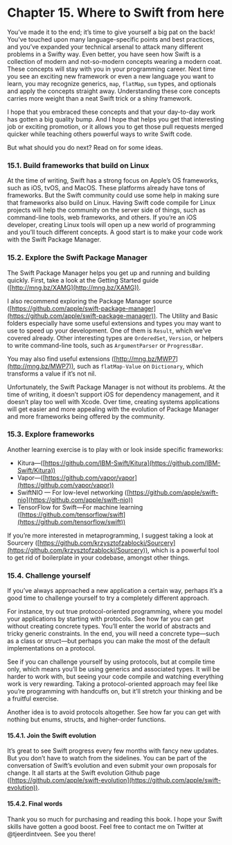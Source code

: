 # Chapter 15. Where to Swift from here

You’ve made it to the end; it’s time to give yourself a big pat on the back! You’ve touched upon many language-specific points and best practices, and you’ve expanded your technical arsenal to attack many different problems in a Swifty way. Even better, you have seen how Swift is a collection of modern and not-so-modern concepts wearing a modern coat. These concepts will stay with you in your programming career. Next time you see an exciting new framework or even a new language you want to learn, you may recognize generics, `map`, `flatMap`, `sum` types, and optionals and apply the concepts straight away. Understanding these core concepts carries more weight than a neat Swift trick or a shiny framework.

I hope that you embraced these concepts and that your day-to-day work has gotten a big quality bump. And I hope that helps you get that interesting job or exciting promotion, or it allows you to get those pull requests merged quicker while teaching others powerful ways to write Swift code.

But what should you do next? Read on for some ideas.

### 15.1. Build frameworks that build on Linux

At the time of writing, Swift has a strong focus on Apple’s OS frameworks, such as iOS, tvOS, and MacOS. These platforms already have tons of frameworks. But the Swift community could use some help in making sure that frameworks also build on Linux. Having Swift code compile for Linux projects will help the community on the server side of things, such as command-line tools, web frameworks, and others. If you’re an iOS developer, creating Linux tools will open up a new world of programming and you’ll touch different concepts. A good start is to make your code work with the Swift Package Manager.

### 15.2. Explore the Swift Package Manager

The Swift Package Manager helps you get up and running and building quickly. First, take a look at the Getting Started guide ([http://mng.bz/XAMG](http://mng.bz/XAMG)).

I also recommend exploring the Package Manager source ([https://github.com/apple/swift-package-manager](https://github.com/apple/swift-package-manager)). The Utility and Basic folders especially have some useful extensions and types you may want to use to speed up your development. One of them is `Result`, which we’ve covered already. Other interesting types are `OrderedSet`, `Version`, or helpers to write command-line tools, such as `ArgumentParser` or `ProgressBar`.

You may also find useful extensions ([http://mng.bz/MWP7](http://mng.bz/MWP7)), such as `flatMap-Value` on `Dictionary`, which transforms a value if it’s not nil.

Unfortunately, the Swift Package Manager is not without its problems. At the time of writing, it doesn’t support iOS for dependency management, and it doesn’t play too well with Xcode. Over time, creating systems applications will get easier and more appealing with the evolution of Package Manager and more frameworks being offered by the community.

### 15.3. Explore frameworks

Another learning exercise is to play with or look inside specific frameworks:

- Kitura—([https://github.com/IBM-Swift/Kitura](https://github.com/IBM-Swift/Kitura))
- Vapor—([https://github.com/vapor/vapor](https://github.com/vapor/vapor))
- SwiftNIO — For low-level networking ([https://github.com/apple/swift-nio](https://github.com/apple/swift-nio))
- TensorFlow for Swift—For machine learning ([https://github.com/tensorflow/swift](https://github.com/tensorflow/swift))

If you’re more interested in metaprogramming, I suggest taking a look at Sourcery ([https://github.com/krzysztofzablocki/Sourcery](https://github.com/krzysztofzablocki/Sourcery)), which is a powerful tool to get rid of boilerplate in your codebase, amongst other things.

### 15.4. Challenge yourself

If you’ve always approached a new application a certain way, perhaps it’s a good time to challenge yourself to try a completely different approach.

For instance, try out true protocol-oriented programming, where you model your applications by starting with protocols. See how far you can get without creating concrete types. You’ll enter the world of abstracts and tricky generic constraints. In the end, you will need a concrete type—such as a class or struct—but perhaps you can make the most of the default implementations on a protocol.

See if you can challenge yourself by using protocols, but at compile time only, which means you’ll be using generics and associated types. It will be harder to work with, but seeing your code compile and watching everything work is very rewarding. Taking a protocol-oriented approach may feel like you’re programming with handcuffs on, but it’ll stretch your thinking and be a fruitful exercise.

Another idea is to avoid protocols altogether. See how far you can get with nothing but enums, structs, and higher-order functions.

#### 15.4.1. Join the Swift evolution

It’s great to see Swift progress every few months with fancy new updates. But you don’t have to watch from the sidelines. You can be part of the conversation of Swift’s evolution and even submit your own proposals for change. It all starts at the Swift evolution Github page ([https://github.com/apple/swift-evolution](https://github.com/apple/swift-evolution)).

#### 15.4.2. Final words

Thank you so much for purchasing and reading this book. I hope your Swift skills have gotten a good boost. Feel free to contact me on Twitter at @tjeerdintveen. See you there!
